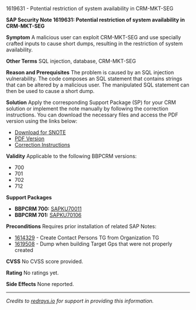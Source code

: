 1619631 - Potential restriction of system availability in CRM-MKT-SEG

**SAP Security Note 1619631: Potential restriction of system availability in CRM-MKT-SEG**

**Symptom**
A malicious user can exploit CRM-MKT-SEG and use specially crafted inputs to cause short dumps, resulting in the restriction of system availability.

**Other Terms**
SQL injection, database, CRM-MKT-SEG

**Reason and Prerequisites**
The problem is caused by an SQL injection vulnerability. The code composes an SQL statement that contains strings that can be altered by a malicious user. The manipulated SQL statement can then be used to cause a short dump.

**Solution**
Apply the corresponding Support Package (SP) for your CRM solution or implement the note manually by following the correction instructions. You can download the necessary files and access the PDF version using the links below:

- [Download for SNOTE](https://notesdownloads.sap.com/note/0040000009619022017)
- [PDF Version](https://userapps.support.sap.com/sap/support/sfm/notes/print/0001619631?language=en-US&token=E408AE45F22F2645F35FE3FBD1CF3055)
- [Correction Instructions](https://me.sap.com/corrins/0001619631/63)

**Validity**
Applicable to the following BBPCRM versions:
- 700
- 701
- 702
- 712

**Support Packages**
- **BBPCRM 700:** [SAPKU70011](https://me.sap.com/supportpackage/SAPKU70011)
- **BBPCRM 701:** [SAPKU70106](https://me.sap.com/supportpackage/SAPKU70106)

**Preconditions**
Requires prior installation of related SAP Notes:
- [1614329](https://me.sap.com/notes/1614329) - Create Contact Persons TG from Organization TG
- [1619508](https://me.sap.com/notes/1619508) - Dump when building Target Gps that were not properly created

**CVSS**
No CVSS score provided.

**Rating**
No ratings yet.

**Side Effects**
None reported.

---

*Credits to [redrays.io](https://redrays.io) for support in providing this information.*